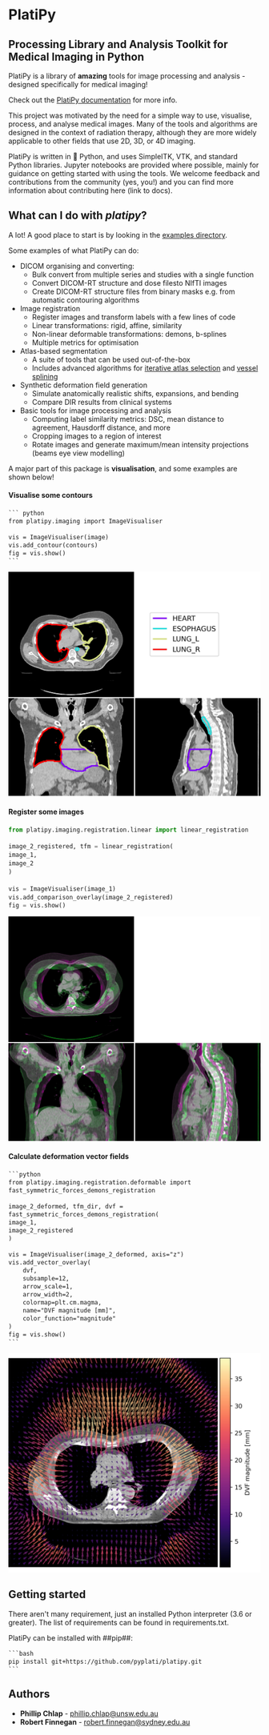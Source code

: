 # PlatiPy 
## Processing Library and Analysis Toolkit for Medical Imaging in Python

PlatiPy is a library of **amazing** tools for image processing and analysis - designed specifically for medical imaging! 

Check out the [PlatiPy documentation](https://pyplati.github.io/platipy/) for more info.

This project was motivated by the need for a simple way to use, visualise, process, and analyse medical images. Many of
the tools and algorithms are designed in the context of radiation therapy, although they are more widely applicable to
other fields that use 2D, 3D, or 4D imaging.

PlatiPy is written in :snake: Python, and uses SimpleITK, VTK, and standard Python libraries. Jupyter notebooks are provided where
possible, mainly for guidance on getting started with using the tools. We welcome feedback and contributions from the community (yes, you!)
and you can find more information about contributing here (link to docs).

## What can I do with ***platipy***?
A lot! A good place to start is by looking in the [examples directory](https://github.com/pyplati/platipy/tree/master/examples).

Some examples of what PlatiPy can do:
 - DICOM organising and converting:
    * Bulk convert from multiple series and studies with a single function
    * Convert DICOM-RT structure and dose filesto NIfTI images
    * Create DICOM-RT structure files from binary masks e.g. from automatic contouring algorithms
 - Image registration
    * Register images and transform labels with a few lines of code
    * Linear transformations: rigid, affine, similarity
    * Non-linear deformable transformations: demons, b-splines
    * Multiple metrics for optimisation
 - Atlas-based segmentation
    * A suite of tools that can be used out-of-the-box
    * Includes advanced algorithms for [iterative atlas selection](https://doi.org/10.1088/1361-6560/ab652a/) and [vessel splining](https://doi.org/10.1088/1361-6560/abcb1d/)
 - Synthetic deformation field generation
    * Simulate anatomically realistic shifts, expansions, and bending
    * Compare DIR results from clinical systems
 - Basic tools for image processing and analysis
    * Computing label similarity metrics: DSC, mean distance to agreement, Hausdorff distance, and more
    * Cropping images to a region of interest
    * Rotate images and generate maximum/mean intensity projections (beams eye view modelling)

A major part of this package is **visualisation**, and some examples are shown below!

#### Visualise some contours

    ``` python
    from platipy.imaging import ImageVisualiser

    vis = ImageVisualiser(image)
    vis.add_contour(contours)
    fig = vis.show()
    ```

![Figure 1](assets/figure_1.jpeg)

#### Register some images

```python
from platipy.imaging.registration.linear import linear_registration

image_2_registered, tfm = linear_registration(
image_1,
image_2
)

vis = ImageVisualiser(image_1)
vis.add_comparison_overlay(image_2_registered)
fig = vis.show()
```

![Figure 2](assets/figure_2.jpeg)

#### Calculate deformation vector fields
    
    ```python
    from platipy.imaging.registration.deformable import fast_symmetric_forces_demons_registration

    image_2_deformed, tfm_dir, dvf = fast_symmetric_forces_demons_registration(
    image_1,
    image_2_registered
    )

    vis = ImageVisualiser(image_2_deformed, axis="z")
    vis.add_vector_overlay(
        dvf,
        subsample=12,
        arrow_scale=1,
        arrow_width=2,
        colormap=plt.cm.magma,
        name="DVF magnitude [mm]",
        color_function="magnitude"
    )
    fig = vis.show()
    ```

![Figure 3](assets/figure_3.jpeg)

## Getting started
There aren't many requirement, just an installed Python interpreter (3.6 or greater). The list of requirements can be
found in requirements.txt.

PlatiPy can be installed with ##pip##:

    ```bash
    pip install git+https://github.com/pyplati/platipy.git
    ```

## Authors

* **Phillip Chlap** - [phillip.chlap@unsw.edu.au](phillip.chlap@unsw.edu.au)
* **Robert Finnegan** - [robert.finnegan@sydney.edu.au](robert.finnegan@sydney.edu.au)
